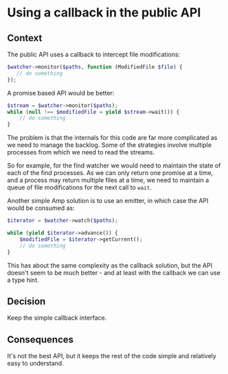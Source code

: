 Using a callback in the public API
==================================

Context
-------

The public API uses a callback to intercept file modifications:

```php
$watcher->monitor($paths, function (ModifiedFile $file) {
   // do something
});
```

A promise based API would be better:

```php
$stream = $watcher->monitor($paths);
while (null !== $modifiedFile = yield $stream->wait()) {
    // do something
}
```

The problem is that the internals for this code are far more complicated as we
need to manage the backlog. Some of the strategies involve multiple processes
from which we need to read the streams.

So for example, for the find watcher we would need to maintain the state of
each of the find processes. As we can only return one promise at a time, and a
process may return multiple files at a time, we need to maintain a queue of
file modifications for the next call to `wait`.

Another simple Amp solution is to use an emitter, in which case the API would
be consumed as:

```php
$iterator = $watcher->watch($paths);

while (yield $iterator->advance()) {
    $modifiedFile = $iterator->getCurrent();
    // do something
}
```

This has about the same complexity as the callback solution, but the API
doesn't seem to be much better - and at least with the callback we can use a
type hint.

Decision
--------

Keep the simple callback interface.

Consequences
------------

It's not the best API, but it keeps the rest of the code simple and relatively
easy to understand.
